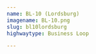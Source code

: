 ```yaml
---
name: BL-10 (Lordsburg)
imagename: BL-10.png
slug: bl10lordsburg
highwaytype: Business Loop

---
```

